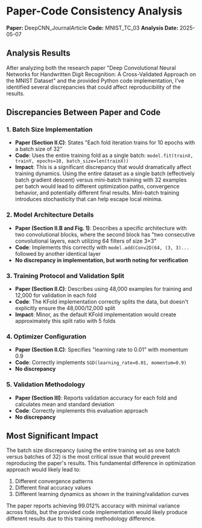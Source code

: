 # Paper-Code Consistency Analysis

**Paper:** DeepCNN_JournalArticle
**Code:** MNIST_TC_03
**Analysis Date:** 2025-05-07

## Analysis Results

After analyzing both the research paper "Deep Convolutional Neural Networks for Handwritten Digit Recognition: A Cross-Validated Approach on the MNIST Dataset" and the provided Python code implementation, I've identified several discrepancies that could affect reproducibility of the results.

## Discrepancies Between Paper and Code

### 1. Batch Size Implementation
- **Paper (Section II.C)**: States "Each fold iteration trains for 10 epochs with a batch size of 32"
- **Code**: Uses the entire training fold as a single batch: `model.fit(trainX, trainY, epochs=10, batch_size=len(trainX))`
- **Impact**: This is a significant discrepancy that would dramatically affect training dynamics. Using the entire dataset as a single batch (effectively batch gradient descent) versus mini-batch training with 32 examples per batch would lead to different optimization paths, convergence behavior, and potentially different final results. Mini-batch training introduces stochasticity that can help escape local minima.

### 2. Model Architecture Details
- **Paper (Section II.B and Fig. 1)**: Describes a specific architecture with two convolutional blocks, where the second block has "two consecutive convolutional layers, each utilizing 64 filters of size 3×3"
- **Code**: Implements this correctly with `model.add(Conv2D(64, (3, 3)...` followed by another identical layer
- **No discrepancy in implementation, but worth noting for verification**

### 3. Training Protocol and Validation Split
- **Paper (Section II.C)**: Describes using 48,000 examples for training and 12,000 for validation in each fold
- **Code**: The KFold implementation correctly splits the data, but doesn't explicitly ensure the 48,000/12,000 split
- **Impact**: Minor, as the default KFold implementation would create approximately this split ratio with 5 folds

### 4. Optimizer Configuration
- **Paper (Section II.C)**: Specifies "learning rate to 0.01" with momentum 0.9
- **Code**: Correctly implements `SGD(learning_rate=0.01, momentum=0.9)`
- **No discrepancy**

### 5. Validation Methodology
- **Paper (Section III)**: Reports validation accuracy for each fold and calculates mean and standard deviation
- **Code**: Correctly implements this evaluation approach
- **No discrepancy**

## Most Significant Impact

The batch size discrepancy (using the entire training set as one batch versus batches of 32) is the most critical issue that would prevent reproducing the paper's results. This fundamental difference in optimization approach would likely lead to:

1. Different convergence patterns
2. Different final accuracy values
3. Different learning dynamics as shown in the training/validation curves

The paper reports achieving 99.012% accuracy with minimal variance across folds, but the provided code implementation would likely produce different results due to this training methodology difference.